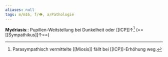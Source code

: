```yaml
---
aliases: null
tags: m/m16, f/👁️, a/Pathologie
---
```

**Mydriasis**:: Pupillen-Weitstellung bei Dunkelheit oder [[ICP]]↑[^1] (==[[Sympathikus]]↑==)

[^1]: Parasympathisch vermittelte [[Miosis]] fällt bei [[ICP]]-Erhöhung weg.